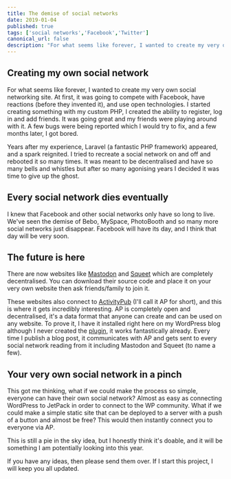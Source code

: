 ```yaml
---
title: The demise of social networks
date: 2019-01-04
published: true
tags: ['social networks','Facebook','Twitter']
canonical_url: false
description: "For what seems like forever, I wanted to create my very own social networking site. At first, it was going to compete with Facebook, have reactions (before they invented it), and use open technologies. I started creating something with my custom PHP, I created the ability to register, log in and add friends. It was going great and my friends were playing around with it. A few bugs were being reported which I would try to fix, and a few months later, I got bored."
---
```


## Creating my own social network

For what seems like forever, I wanted to create my very own social networking site. At first, it was going to compete with Facebook, have reactions (before they invented it), and use open technologies. I started creating something with my custom PHP, I created the ability to register, log in and add friends. It was going great and my friends were playing around with it. A few bugs were being reported which I would try to fix, and a few months later, I got bored.

Years after my experience, Laravel (a fantastic PHP framework) appeared, and a spark reignited. I tried to recreate a social network on and off and rebooted it so many times. It was meant to be decentralised and have so many bells and whistles but after so many agonising years I decided it was time to give up the ghost.

## Every social network dies eventually

I knew that Facebook and other social networks only have so long to live. We've seen the demise of Bebo, MySpace, PhotoBooth and so many more social networks just disappear. Facebook will have its day, and I think that day will be very soon.

## The future is here

There are now websites like [Mastodon](https://mastodon.social) and [Squeet](https://squeet.me) which are completely decentralised. You can download their source code and place it on your very own website then ask friends/family to join it.

These websites also connect to [ActivityPub](https://activitypub.rocks/) (I'll call it AP for short), and this is where it gets incredibly interesting. AP is completely open and decentralised, it's a data format that anyone can create and can be used on any website. To prove it, I have it installed right here on my WordPress blog although I never created the [plugin](https://wordpress.org/plugins/activitypub/), it works fantastically already. Every time I publish a blog post, it communicates with AP and gets sent to every social network reading from it including Mastodon and Squeet (to name a few).

## Your very own social network in a pinch

This got me thinking, what if we could make the process so simple, everyone can have their own social network? Almost as easy as connecting WordPress to JetPack in order to connect to the WP community. What if we could make a simple static site that can be deployed to a server with a push of a button and almost be free? This would then instantly connect you to everyone via AP.

This is still a pie in the sky idea, but I honestly think it's doable, and it will be something I am potentially looking into this year.

If you have any ideas, then please send them over. If I start this project, I will keep you all updated.
